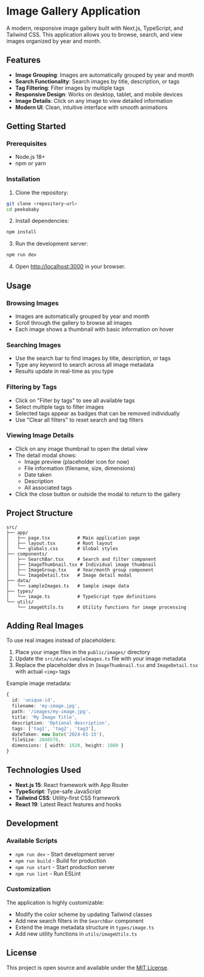 # Image Gallery Application

A modern, responsive image gallery built with Next.js, TypeScript, and Tailwind CSS. This application allows you to browse, search, and view images organized by year and month.

## Features

- **Image Grouping**: Images are automatically grouped by year and month
- **Search Functionality**: Search images by title, description, or tags
- **Tag Filtering**: Filter images by multiple tags
- **Responsive Design**: Works on desktop, tablet, and mobile devices
- **Image Details**: Click on any image to view detailed information
- **Modern UI**: Clean, intuitive interface with smooth animations

## Getting Started

### Prerequisites

- Node.js 18+
- npm or yarn

### Installation

1. Clone the repository:

```bash
git clone <repository-url>
cd peekababy
```

2. Install dependencies:

```bash
npm install
```

3. Run the development server:

```bash
npm run dev
```

4. Open [http://localhost:3000](http://localhost:3000) in your browser.

## Usage

### Browsing Images

- Images are automatically grouped by year and month
- Scroll through the gallery to browse all images
- Each image shows a thumbnail with basic information on hover

### Searching Images

- Use the search bar to find images by title, description, or tags
- Type any keyword to search across all image metadata
- Results update in real-time as you type

### Filtering by Tags

- Click on "Filter by tags" to see all available tags
- Select multiple tags to filter images
- Selected tags appear as badges that can be removed individually
- Use "Clear all filters" to reset search and tag filters

### Viewing Image Details

- Click on any image thumbnail to open the detail view
- The detail modal shows:
  - Image preview (placeholder icon for now)
  - File information (filename, size, dimensions)
  - Date taken
  - Description
  - All associated tags
- Click the close button or outside the modal to return to the gallery

## Project Structure

```
src/
├── app/
│   ├── page.tsx          # Main application page
│   ├── layout.tsx        # Root layout
│   └── globals.css       # Global styles
├── components/
│   ├── SearchBar.tsx     # Search and filter component
│   ├── ImageThumbnail.tsx # Individual image thumbnail
│   ├── ImageGroup.tsx    # Year/month group component
│   └── ImageDetail.tsx   # Image detail modal
├── data/
│   └── sampleImages.ts   # Sample image data
├── types/
│   └── image.ts          # TypeScript type definitions
└── utils/
    └── imageUtils.ts     # Utility functions for image processing
```

## Adding Real Images

To use real images instead of placeholders:

1. Place your image files in the `public/images/` directory
2. Update the `src/data/sampleImages.ts` file with your image metadata
3. Replace the placeholder divs in `ImageThumbnail.tsx` and `ImageDetail.tsx` with actual `<img>` tags

Example image metadata:

```typescript
{
  id: 'unique-id',
  filename: 'my-image.jpg',
  path: '/images/my-image.jpg',
  title: 'My Image Title',
  description: 'Optional description',
  tags: ['tag1', 'tag2', 'tag3'],
  dateTaken: new Date('2024-01-15'),
  fileSize: 2048576,
  dimensions: { width: 1920, height: 1080 }
}
```

## Technologies Used

- **Next.js 15**: React framework with App Router
- **TypeScript**: Type-safe JavaScript
- **Tailwind CSS**: Utility-first CSS framework
- **React 19**: Latest React features and hooks

## Development

### Available Scripts

- `npm run dev` - Start development server
- `npm run build` - Build for production
- `npm run start` - Start production server
- `npm run lint` - Run ESLint

### Customization

The application is highly customizable:

- Modify the color scheme by updating Tailwind classes
- Add new search filters in the `SearchBar` component
- Extend the image metadata structure in `types/image.ts`
- Add new utility functions in `utils/imageUtils.ts`

## License

This project is open source and available under the [MIT License](LICENSE).
